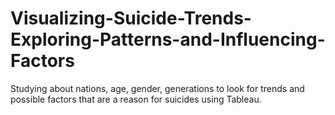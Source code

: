 # Visualizing-Suicide-Trends-Exploring-Patterns-and-Influencing-Factors
Studying about nations, age, gender, generations to look for trends and possible factors that are a reason for suicides using Tableau.
